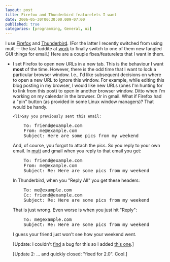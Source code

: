 ```yaml
---
layout: post
title: Firefox and Thunderbird featurelets I want
date: 2006-05-30T00:30:00.009-07:00
published: true
categories: [programming, General, ui]
---
```


<p>I use <a href="http://www.mozilla.com/firefox/">Firefox</a> and <a href="http://www.mozilla.com/thunderbird/">Thunderbird</a>. (For the latter I recently switched from using mutt -- the last luddite at <a href="http://www.activestate.com/">work</a> to finally switch to one of them new fangled GUI things for email.) Here are a couple fixes/featurelets that I want in them.</p>

<ul>
    <li>I set Firefox to open new URLs in a new tab. This is the behaviour I want <strong>most</strong> of the time. However, there is the odd time that I want to lock a particular browser window. I.e., I'd like subsequent decisions on where to open a new URL to ignore this window.  For example, while editing this blog posting in my browser, I would like new URLs (ones I'm hunting for to link from this post) to open in another browser window. Ditto when I'm working on my calendar in the browser. Or in gmail. What if Firefox had a "pin" button (as provided in some Linux window managers)? That would be handy.</li>

    <li>Say you previously sent this email:

<pre>
    To: friend@example.com
    From: me@example.com
    Subject: Here are some pics from my weekend
</pre>

And, of course, you forgot to attach the pics. So you reply to your own email. In <a href="http://www.mutt.org/">mutt</a> and gmail when you reply to that email you get:

<pre>
    To: friend@example.com
    From: me@example.com
    Subject: Re: Here are some pics from my weekend
</pre>

In Thunderbird, when you "Reply All" you get these headers:

<pre>
    To: me@example.com
    Cc: friend@example.com
    Subject: Re: Here are some pics from my weekend
</pre>

That is just wrong. Even worse is when you just hit "Reply":

<pre>
    To: me@example.com
    Subject: Re: Here are some pics from my weekend
</pre>

I guess your friend just won't see how your weekend went.


[Update: I couldn't <a href="http://tinyurl.com/rdh4p">find</a> a bug for this so I added <a href="https://bugzilla.mozilla.org/show_bug.cgi?id=339686">this one</a>.]


[Update 2: ... and quickly closed: "fixed for 2.0". Cool.]

</li>

</ul>
